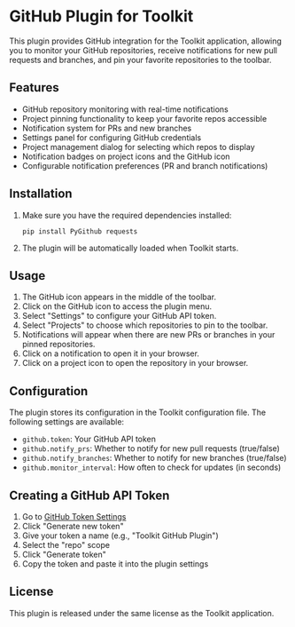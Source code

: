 # GitHub Plugin for Toolkit

This plugin provides GitHub integration for the Toolkit application, allowing you to monitor your GitHub repositories, receive notifications for new pull requests and branches, and pin your favorite repositories to the toolbar.

## Features

- GitHub repository monitoring with real-time notifications
- Project pinning functionality to keep your favorite repos accessible
- Notification system for PRs and new branches
- Settings panel for configuring GitHub credentials
- Project management dialog for selecting which repos to display
- Notification badges on project icons and the GitHub icon
- Configurable notification preferences (PR and branch notifications)

## Installation

1. Make sure you have the required dependencies installed:
   ```
   pip install PyGithub requests
   ```

2. The plugin will be automatically loaded when Toolkit starts.

## Usage

1. The GitHub icon appears in the middle of the toolbar.
2. Click on the GitHub icon to access the plugin menu.
3. Select "Settings" to configure your GitHub API token.
4. Select "Projects" to choose which repositories to pin to the toolbar.
5. Notifications will appear when there are new PRs or branches in your pinned repositories.
6. Click on a notification to open it in your browser.
7. Click on a project icon to open the repository in your browser.

## Configuration

The plugin stores its configuration in the Toolkit configuration file. The following settings are available:

- `github.token`: Your GitHub API token
- `github.notify_prs`: Whether to notify for new pull requests (true/false)
- `github.notify_branches`: Whether to notify for new branches (true/false)
- `github.monitor_interval`: How often to check for updates (in seconds)

## Creating a GitHub API Token

1. Go to [GitHub Token Settings](https://github.com/settings/tokens)
2. Click "Generate new token"
3. Give your token a name (e.g., "Toolkit GitHub Plugin")
4. Select the "repo" scope
5. Click "Generate token"
6. Copy the token and paste it into the plugin settings

## License

This plugin is released under the same license as the Toolkit application.

